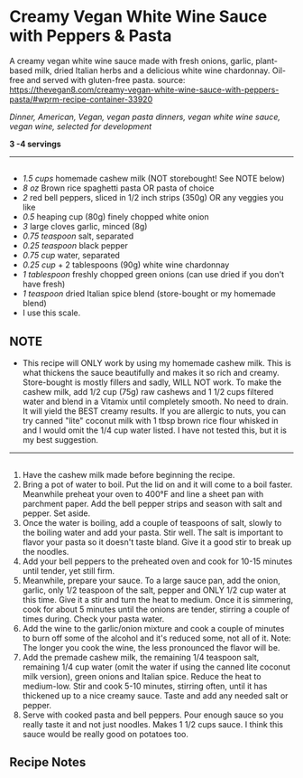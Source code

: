 # Creamy Vegan White Wine Sauce with Peppers & Pasta

A creamy vegan white wine sauce made with fresh onions, garlic, plant-based milk, dried Italian herbs and a delicious white wine chardonnay. Oil-free and served with gluten-free pasta.
source: https://thevegan8.com/creamy-vegan-white-wine-sauce-with-peppers-pasta/#wprm-recipe-container-33920

*Dinner, American, Vegan, vegan pasta dinners, vegan white wine sauce, vegan wine, selected for development*

**3 -4 servings**

---

## 

- *1.5 cups* homemade cashew milk (NOT storebought! See NOTE below)
- *8 oz* Brown rice spaghetti pasta OR pasta of choice
- *2* red bell peppers, sliced in 1/2 inch strips (350g) OR any veggies you like
- *0.5* heaping cup (80g) finely chopped white onion
- *3* large cloves garlic, minced (8g)
- *0.75 teaspoon* salt, separated
- *0.25 teaspoon* black pepper
- *0.75 cup* water, separated
- *0.25 cup* + 2 tablespoons (90g) white wine chardonnay
- *1 tablespoon* freshly chopped green onions (can use dried if you don't have fresh)
- *1 teaspoon* dried Italian spice blend (store-bought or my homemade blend)
- I use this scale.

## NOTE

- This recipe will ONLY work by using my homemade cashew milk. This is what thickens the sauce beautifully and makes it so rich and creamy. Store-bought is mostly fillers and sadly, WILL NOT work. To make the cashew milk, add 1/2 cup (75g) raw cashews and 1 1/2 cups filtered water and blend in a Vitamix until completely smooth. No need to drain. It will yield the BEST creamy results. If you are allergic to nuts, you can try canned "lite" coconut milk with 1 tbsp brown rice flour whisked in and I would omit the 1/4 cup water listed. I have not tested this, but it is my best suggestion.

---

## 
1. Have the cashew milk made before beginning the recipe.
2. Bring a pot of water to boil. Put the lid on and it will come to a boil faster. Meanwhile preheat your oven to 400°F and line a sheet pan with parchment paper. Add the bell pepper strips and season with salt and pepper. Set aside.
3. Once the water is boiling, add a couple of teaspoons of salt, slowly to the boiling water and add your pasta. Stir well. The salt is important to flavor your pasta so it doesn't taste bland. Give it a good stir to break up the noodles.
4. Add your bell peppers to the preheated oven and cook for 10-15 minutes until tender, yet still firm.
5. Meanwhile, prepare your sauce. To a large sauce pan, add the onion, garlic, only 1/2 teaspoon of the salt, pepper and ONLY 1/2 cup water at this time. Give it a stir and turn the heat to medium. Once it is simmering, cook for about 5 minutes until the onions are tender, stirring a couple of times during. Check your pasta water.
6. Add the wine to the garlic/onion mixture and cook a couple of minutes to burn off some of the alcohol and it's reduced some, not all of it. Note: The longer you cook the wine, the less pronounced the flavor will be.
7. Add the premade cashew milk, the remaining 1/4 teaspoon salt, remaining 1/4 cup water (omit the water if using the canned lite coconut milk version), green onions and Italian spice. Reduce the heat to medium-low. Stir and cook 5-10 minutes, stirring often, until it has thickened up to a nice creamy sauce. Taste and add any needed salt or pepper.
8. Serve with cooked pasta and bell peppers. Pour enough sauce so you really taste it and not just noodles. Makes 1 1/2 cups sauce. I think this sauce would be really good on potatoes too.

## Recipe Notes



